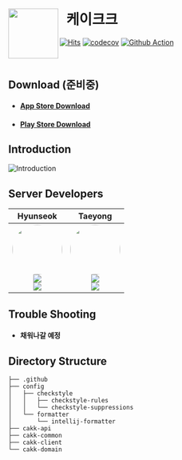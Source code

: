 # &nbsp; 케이크크 <a href="https://apps.apple.com/kr/app/%EC%BC%80%EC%9D%B4%ED%81%AC%ED%81%AC/id6449973946"><img src="https://github.com/CAKK-DEV/cakk-server/assets/56003992/36114846-3e0b-493c-9638-c02ad4b3a44e" align="left" width="100"></a>

[![Hits](https://hits.seeyoufarm.com/api/count/incr/badge.svg?url=https%3A%2F%2Fgithub.com%2Fcakk-dev%2Fcakk-server&count_bg=%2328DBE6&title_bg=%232D3540&icon=&icon_color=%23E7E7E7&title=hits&edge_flat=false)](https://hits.seeyoufarm.com)
[![codecov](https://codecov.io/gh/cakk-dev/cakk-server/graph/badge.svg?token=WMYRL0M1PU)](https://codecov.io/gh/cakk-dev/cakk-server)
[![Github Action](https://github.com/cakk-dev/cakk-server/actions/workflows/ci.yml/badge.svg)](https://github.com/cakk-dev/cakk-server/actions)

<br>

## Download (준비중)

- #### [App Store Download](https://apps.apple.com/kr/app/%EC%BC%80%EC%9D%B4%ED%81%AC%ED%81%AC/id6449973946)
- #### [Play Store Download](https://play.google.com/store/apps/details?id=com.prography.cakk&pcampaignid=web_share)

## Introduction

![Introduction](https://github.com/CAKK-DEV/cakk-server/assets/56003992/53515b12-d198-4a67-bc29-a8c4ef02df35)

## Server Developers

|                                                                                                                                                                                                                                                 Hyunseok                                                                                                                                                                                                                                                  |                                                                                                                                                                                                                                                          Taeyong                                                                                                                                                                                                                                                           |
|:---------------------------------------------------------------------------------------------------------------------------------------------------------------------------------------------------------------------------------------------------------------------------------------------------------------------------------------------------------------------------------------------------------------------------------------------------------------------------------------------------------:|:--------------------------------------------------------------------------------------------------------------------------------------------------------------------------------------------------------------------------------------------------------------------------------------------------------------------------------------------------------------------------------------------------------------------------------------------------------------------------------------------------------------------------:|
| <img src="https://avatars.githubusercontent.com/u/56003992?v=4" width="100" height="100" style="border-radius: 50%;"><br/><a href="https://www.linkedin.com/in/hyunseok-ko-326b62254" target="_blank"><img src="https://img.shields.io/badge/Hyunseok Ko-%230077B5.svg?style=for-the-socail&logo=linkedin&logoColor=white"/></a><br/><a href="https://github.com/lcomment" target="_blank"><img src="https://img.shields.io/badge/lcomment-181717?style=for-the-social&logo=github&logoColor=white"/></a> | <img src="https://avatars.githubusercontent.com/u/86272688?v=4" width="100" height="100" style="border-radius: 50%;"><br/><a href="https://www.linkedin.com/in/%ED%83%9C%EC%9A%A9-%EA%B9%80-76a31228a" target="_blank"><img src="https://img.shields.io/badge/Taeyong Kim-%230077B5.svg?style=for-the-social&logo=linkedin&logoColor=white"/></a><br/><a href="https://github.com/YongsHub" target="_blank"><img src="https://img.shields.io/badge/YongsHub-181717?style=for-the-social&logo=github&logoColor=white"/></a> |   <img src="https://avatars.githubusercontent.com/u/42805428?v=4" width="100" height="100" style="border-radius: 50%;"><br/><a href="https://github.com/skmwit" target="_blank"><img src="https://img.shields.io/badge/skmwit-181717?style=for-the-social&logo=github&logoColor=white"/></a>     |


## Trouble Shooting

- #### 채워나갈 예정

## Directory Structure

```
├── .github
├── config
│   ├── checkstyle
│   │   ├── checkstyle-rules
│   │   └── checkstyle-suppressions 
│   └── formatter
│       └── intellij-formatter
├── cakk-api
├── cakk-common
├── cakk-client 
└── cakk-domain
```
